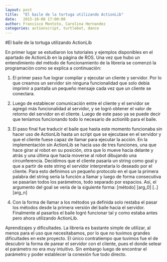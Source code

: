 ```yaml
---
layout: post
title:  "El baile de la tortuga utilizando ActionLib"
date:   2015-10-08 17:00:00
author: Francisco Montoto, Carolina Hernandez
categories: actionscript, turtlebot, dance
---
```


#El baile de la tortuga utilizando ActionLib

En primer lugar se estudiaron los tutoriales y ejemplos disponibles en el apartado de ActionLib en la página de ROS. Una vez que hubo un entendimiento del método de funcionamiento de la librería se comenzó la programación como se explica a continuación:

1. El primer paso fue lograr compilar y ejecutar un cliente y servidor. Por lo que creamos un servidor sin ninguna funcionalidad que solo debía imprimir a pantalla un pequeño mensaje cada vez que un cliente se conectara.

2. Luego de establecer comunicación entre el cliente y el servidor se agregó más funcionalidad al servidor, y se logró obtener el valor de retorno del servidor en el cliente. Luego de este paso ya se puede decir que teníamos funcionando todo lo necesario de actionlib para el baile.

3. El paso final fue traducir el baile que hasta este momento funcionaba sin hacer uso de ActionLib hasta un script que se ejecutase en el servidor y que el cliente fuese capaz de llamar para ejecutar la acción. En la implementación sin ActionLib se hacía uso de tres funciones, una que hace girar al robot en su posición, otra que lo mueve hacia delante y atrás y una última que hacía moverse al robot dibujando una circunferencia. Decidimos que el cliente pasaría un string como goal y que a partir de este string el servidor interpretaría lo deseado por el cliente. Para esto definimos un pequeño protocolo en el que la primera palabra del string sería la función a llamar y luego de forma consecutiva se pasarían todos los parámetros, todo separado por espacios. Así, el argumento del goal se vería de la siguiente forma: [método] [arg_0] [..] [arg_n]
4. Con la forma de llamar a los métodos ya definida solo restaba el pasar los métodos desde la primera versión del baile hacia el servidor. Finalmente al pasarlos el baile logró funcionar tal y como estaba antes pero ahora utilizando ActionLib.

Aprendizajes y dificultades.
La librería es bastante simple de utilizar, al menos para el uso que necesitabamos, por lo que no tuvimos grandes dificultades en este proyecto. El único contratiempo que tuvimos fue el de descubrir la forma de parear el servidor con el cliente, pues el donde setear el parámetro no era muy intuitivo. Sin embargo luego de encontrar el parámetro y poder establecer la conexión fue todo directo.
